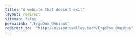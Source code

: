 ```yaml
---
title: "A website that doesn't exit"
layout: redirect
sitemap: false
permalink: "/ErgoDox_Omnibus"
redirect_to:  "http://missourivalley.tech/ErgoDox_Omnibus"
---
```

